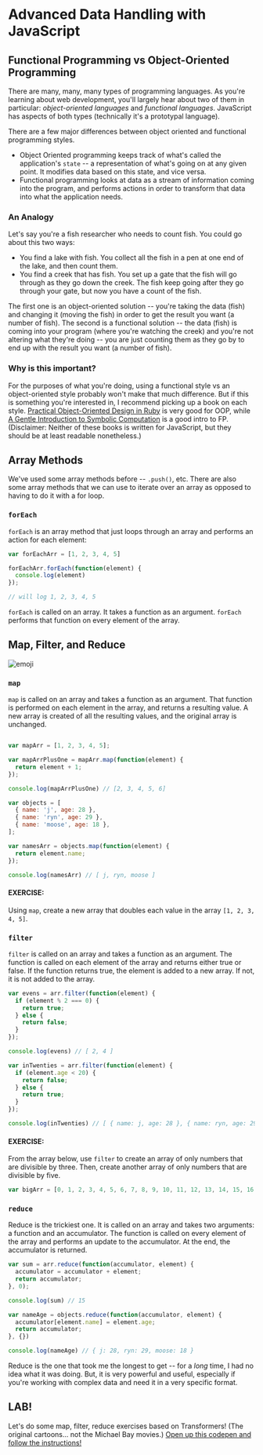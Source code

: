 # Advanced Data Handling with JavaScript

## Functional Programming vs Object-Oriented Programming

There are many, many, many types of programming languages. As you're learning about web development, you'll largely hear about two of them in particular: _object-oriented languages_ and _functional languages_. JavaScript has aspects of both types (technically it's a prototypal language).

There are a few major differences between object oriented and functional programming styles.

- Object Oriented programming keeps track of what's called the application's `state` -- a representation of what's going on at any given point. It modifies data based on this state, and vice versa.
- Functional programming looks at data as a stream of information coming into the program, and performs actions in order to transform that data into what the application needs. 

### An Analogy

Let's say you're a fish researcher who needs to count fish. You could go about this two ways:
- You find a lake with fish. You collect all the fish in a pen at one end of the lake, and then count them.
- You find a creek that has fish. You set up a gate that the fish will go through as they go down the creek. The fish keep going after they go through your gate, but now you have a count of the fish.

The first one is an object-oriented solution -- you're taking the data (fish) and changing it (moving the fish) in order to get the result you want (a number of fish). The second is a functional solution -- the data (fish) is coming into your program (where you're watching the creek) and you're not altering what they're doing -- you are just counting them as they go by to end up with the result you want (a number of fish).

### Why is this important?

For the purposes of what you're doing, using a functional style vs an object-oriented style probably won't make that much difference. But if this is something you're interested in, I recommend picking up a book on each style. [Practical Object-Oriented Design in Ruby](http://www.poodr.com/) is very good for OOP, while [A Gentle Introduction to Symbolic Computation](https://www.cs.cmu.edu/~dst/LispBook/book.pdf) is a good intro to FP. (Disclaimer: Neither of these books is written for JavaScript, but they should be at least readable nonetheless.)

## Array Methods

We've used some array methods before -- `.push()`, etc. There are also some array methods that we can use to iterate over an array as opposed to having to do it with a for loop.

### `forEach`

`forEach` is an array method that just loops through an array and performs an action for each element:

```js
var forEachArr = [1, 2, 3, 4, 5]

forEachArr.forEach(function(element) {
  console.log(element)
});

// will log 1, 2, 3, 4, 5
```

`forEach` is called on an array. It takes a function as an argument. `forEach` performs that function on every element of the array.

## Map, Filter, and Reduce

![emoji](http://www.globalnerdy.com/wordpress/wp-content/uploads/2016/06/map-filter-reduce-in-emoji-1.png)

### `map`

`map` is called on an array and takes a function as an argument. That function is performed on each element in the array, and returns a resulting value. A new array is created of all the resulting values, and the original array is unchanged.

```js

var mapArr = [1, 2, 3, 4, 5];

var mapArrPlusOne = mapArr.map(function(element) {
  return element + 1;
});

console.log(mapArrPlusOne) // [2, 3, 4, 5, 6]
```

```js
var objects = [
  { name: 'j', age: 28 },
  { name: 'ryn', age: 29 },
  { name: 'moose', age: 18 },
];

var namesArr = objects.map(function(element) {
  return element.name;
});

console.log(namesArr) // [ j, ryn, moose ]
```

#### EXERCISE:

Using `map`, create a new array that doubles each value in the array `[1, 2, 3, 4, 5]`.

### `filter`

`filter` is called on an array and takes a function as an argument. The function is called on each element of the array and returns either true or false. If the function returns true, the element is added to a new array. If not, it is not added to the array.

```js
var evens = arr.filter(function(element) {
  if (element % 2 === 0) {
    return true;
  } else {
    return false;
  }
});

console.log(evens) // [ 2, 4 ]

var inTwenties = arr.filter(function(element) {
  if (element.age < 20) {
    return false;
  } else {
    return true;
  }
});

console.log(inTwenties) // [ { name: j, age: 28 }, { name: ryn, age: 29 } ]
```

#### EXERCISE:

From the array below, use `filter` to create an array of only numbers that are divisible by three. Then, create another array of only numbers that are divisible by five.

```js
var bigArr = [0, 1, 2, 3, 4, 5, 6, 7, 8, 9, 10, 11, 12, 13, 14, 15, 16, 17, 18, 19, 20, 21, 22, 23, 24, 25, 26, 27, 28, 29, 30, 31, 32, 33, 34, 35, 36, 37, 38, 39, 40, 41, 42, 43, 44, 45, 46, 47, 48, 49]
```

### `reduce`

Reduce is the trickiest one. It is called on an array and takes two arguments: a function and an accumulator. The function is called on every element of the array and performs an update to the accumulator. At the end, the accumulator is returned.

```js
var sum = arr.reduce(function(accumulator, element) {
  accumulator = accumulator + element;
  return accumulator;
}, 0);

console.log(sum) // 15

var nameAge = objects.reduce(function(accumulator, element) {
  accumulator[element.name] = element.age;
  return accumulator;
}, {})

console.log(nameAge) // { j: 28, ryn: 29, moose: 18 }
```

Reduce is the one that took me the longest to get -- for a _long_ time, I had no idea what it was doing. But, it is very powerful and useful, especially if you're working with complex data and need it in a very specific format.

## LAB!

Let's do some map, filter, reduce exercises based on Transformers! (The original cartoons... not the Michael Bay movies.) [Open up this codepen and follow the instructions!](https://codepen.io/jlr7245/pen/ZxrEQX?editors=0010)
